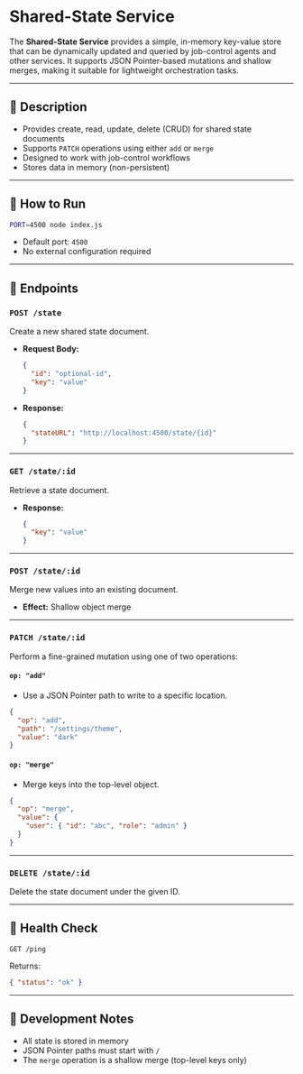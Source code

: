 # Shared-State Service

The **Shared-State Service** provides a simple, in-memory key-value store that can be dynamically updated and queried by job-control agents and other services. It supports JSON Pointer-based mutations and shallow merges, making it suitable for lightweight orchestration tasks.

---

## 📄 Description

- Provides create, read, update, delete (CRUD) for shared state documents
- Supports `PATCH` operations using either `add` or `merge`
- Designed to work with job-control workflows
- Stores data in memory (non-persistent)

---

## 🚀 How to Run

```bash
PORT=4500 node index.js
```

- Default port: `4500`
- No external configuration required

---

## 🔗 Endpoints

### `POST /state`

Create a new shared state document.

- **Request Body:**
  ```json
  {
    "id": "optional-id",
    "key": "value"
  }
  ```

- **Response:**
  ```json
  {
    "stateURL": "http://localhost:4500/state/{id}"
  }
  ```

---

### `GET /state/:id`

Retrieve a state document.

- **Response:**
  ```json
  {
    "key": "value"
  }
  ```

---

### `POST /state/:id`

Merge new values into an existing document.

- **Effect:** Shallow object merge

---

### `PATCH /state/:id`

Perform a fine-grained mutation using one of two operations:

#### `op: "add"`

- Use a JSON Pointer path to write to a specific location.

```json
{
  "op": "add",
  "path": "/settings/theme",
  "value": "dark"
}
```

#### `op: "merge"`

- Merge keys into the top-level object.

```json
{
  "op": "merge",
  "value": {
    "user": { "id": "abc", "role": "admin" }
  }
}
```

---

### `DELETE /state/:id`

Delete the state document under the given ID.

---

## 🧪 Health Check

```http
GET /ping
```

Returns:
```json
{ "status": "ok" }
```

---

## 🧰 Development Notes

- All state is stored in memory
- JSON Pointer paths must start with `/`
- The `merge` operation is a shallow merge (top-level keys only)
